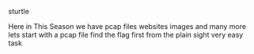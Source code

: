sturtle

Here in This Season we have pcap files websites images and many more lets start with a pcap file find the flag first from the plain sight very easy task
